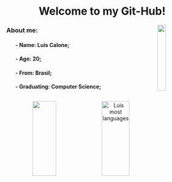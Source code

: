 
<h1 align="center">
    Welcome to my Git-Hub!
</h1>

<img align="right" width=21%
    src="https://media.tenor.com/MYaoHv7vvoUAAAAi/laughing-miles-morales.gif">
<h3 align="left">About me:</h3>
<ul>
    <h4>- Name: Luis Calone;</h4>
    <h4>- Age: 20;</h4>
    <h4>- From: Brasil;</h4>
    <h4>- Graduating: Computer Science;</h4>
</ul>

##

<div align="center">
    <img width="35%" height="195px"
        src="https://github-readme-stats.vercel.app/api?username=Luis-Calone&show_icons=true&theme=github_dark" />
    <img width="38%" height="195px"
        src="https://github-readme-stats.vercel.app/api/top-langs/?username=Luis-Calone&layout=compact&theme=github_dark"
        alt="Luis most languages" />
</div>
